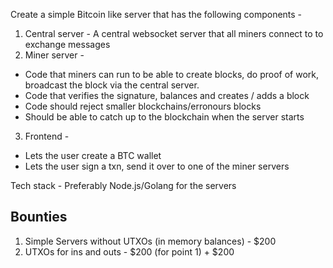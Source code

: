 Create a simple Bitcoin like server that has the following components - 

1. Central server - A central websocket server that all miners connect to to exchange messages
2. Miner server - 
 - Code that miners can run to be able to create blocks, do proof of work, broadcast the block via the central server. 
 - Code that verifies the signature, balances and creates / adds a block
 - Code should reject smaller blockchains/erronours blocks
 - Should be able to catch up to the blockchain when the server starts
3. Frontend -
 - Lets the user create a BTC wallet
 - Lets the user sign a txn, send it over to one of the miner servers


Tech stack - Preferably Node.js/Golang for the servers


## Bounties
1. Simple Servers without UTXOs (in memory balances) - $200
2. UTXOs for ins and outs - $200 (for point 1) + $200
